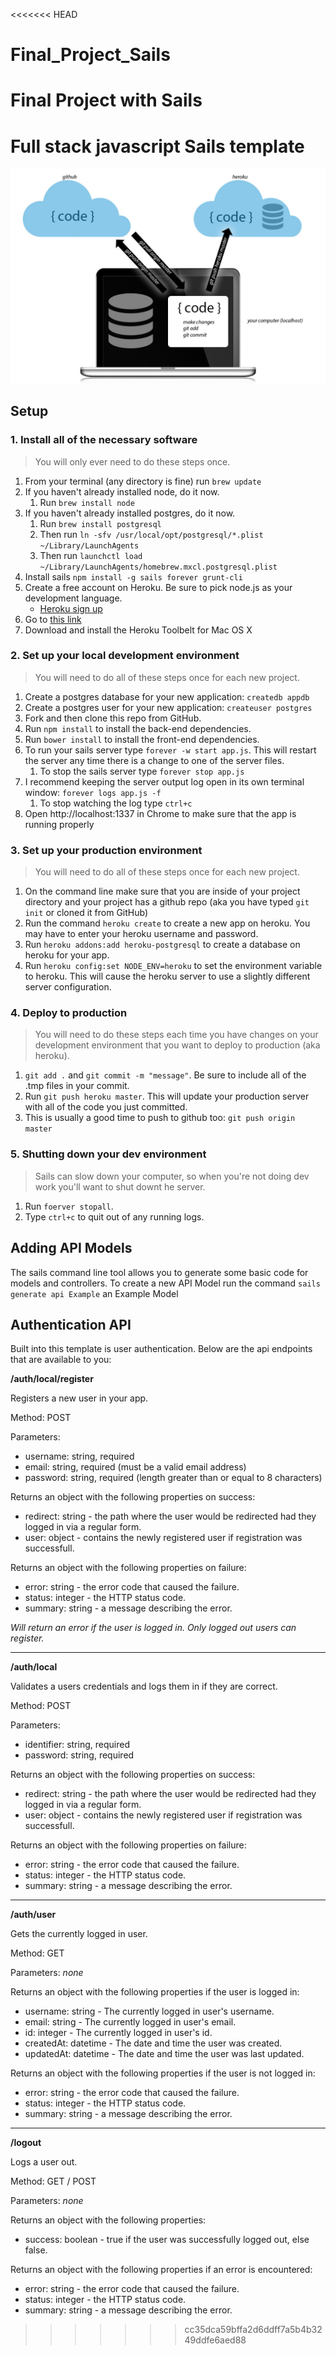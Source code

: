 <<<<<<< HEAD
# Final_Project_Sails
Final Project with Sails 
=======
# Full stack javascript Sails template

![overview diagram](/development-heroku.jpg)

## Setup

### 1. Install all of the necessary software

> You will only ever need to do these steps once.

1. From your terminal (any directory is fine) run `brew update`
2. If you haven't already installed node, do it now.
	1. Run `brew install node`
3. If you haven't already installed postgres, do it now.
	1. Run `brew install postgresql`
	2. Then run `ln -sfv /usr/local/opt/postgresql/*.plist ~/Library/LaunchAgents`
	3. Then run `launchctl load ~/Library/LaunchAgents/homebrew.mxcl.postgresql.plist`
4. Install sails `npm install -g sails forever grunt-cli`
5. Create a free account on Heroku. Be sure to pick node.js as your development language.
	* [Heroku sign up](https://signup.heroku.com/dc)
6. Go to [this link](https://devcenter.heroku.com/articles/getting-started-with-nodejs#set-up)
7. Download and install the Heroku Toolbelt for Mac OS X

### 2. Set up your local development environment

> You will need to do all of these steps once for each new project.

1. Create a postgres database for your new application: `createdb appdb`
2. Create a postgres user for your new application: `createuser postgres`
3. Fork and then clone this repo from GitHub.
4. Run `npm install` to install the back-end dependencies.
5. Run `bower install` to install the front-end dependencies. 
6. To run your sails server type `forever -w start app.js`. This will restart the server any time there is a change to one of the server files.
	1. To stop the sails server type `forever stop app.js`
7. I recommend keeping the server output log open in its own terminal window: `forever logs app.js -f`
	1. To stop watching the log type `ctrl+c`
8. Open http://localhost:1337 in Chrome to make sure that the app is running properly

### 3. Set up your production environment

> You will need to do all of these steps once for each new project.

1. On the command line make sure that you are inside of your project directory and your project has a github repo (aka you have typed `git init` or cloned it from GitHub)
2. Run the command `heroku create` to create a new app on heroku. You may have to enter your heroku username and password.
3. Run `heroku addons:add heroku-postgresql` to create a database on heroku for your app.
4. Run `heroku config:set NODE_ENV=heroku` to set the environment variable to heroku. This will cause the heroku server to use a slightly different server configuration.

### 4. Deploy to production

> You will need to do these steps each time you have changes on your development environment that you want to deploy to production (aka heroku).

1. `git add .` and `git commit -m "message"`. Be sure to include all of the .tmp files in your commit.
4. Run `git push heroku master`. This will update your production server with all of the code you just committed.
5. This is usually a good time to push to github too: `git push origin master`

### 5. Shutting down your dev environment

> Sails can slow down your computer, so when you're not doing dev work you'll want to shut downt he server.

1. Run `foerver stopall`.
2. Type `ctrl+c` to quit out of any running logs.

## Adding API Models

The sails command line tool allows you to generate some basic code for models and controllers. To create a new API Model run the command `sails generate api Example`  an Example Model

## Authentication API

Built into this template is user authentication. Below are the api endpoints that are available to you:

**/auth/local/register**

Registers a new user in your app.

Method: POST

Parameters:

 - username: string, required
 - email: string, required (must be a valid email address)
 - password: string, required (length greater than or equal to 8 characters)

Returns an object with the following properties on success:

 - redirect: string - the path where the user would be redirected had they logged in via a regular form.
 - user: object - contains the newly registered user if registration was successfull.

Returns an object with the following properties on failure:

 - error: string - the error code that caused the failure.
 - status: integer - the HTTP status code.
 - summary: string - a message describing the error.

*Will return an error if the user is logged in. Only logged out users can register.*

- - -

**/auth/local**

Validates a users credentials and logs them in if they are correct.

Method: POST

Parameters:

 - identifier: string, required
 - password: string, required

Returns an object with the following properties on success:

 - redirect: string - the path where the user would be redirected had they logged in via a regular form.
 - user: object - contains the newly registered user if registration was successfull.

Returns an object with the following properties on failure:

 - error: string - the error code that caused the failure.
 - status: integer - the HTTP status code.
 - summary: string - a message describing the error.

- - - 

**/auth/user**

Gets the currently logged in user.

Method: GET

Parameters: *none*

Returns an object with the following properties if the user is logged in:
	
 - username: string - The currently logged in user's username.
 - email: string - The currently logged in user's email.
 - id: integer - The currently logged in user's id.
 - createdAt: datetime - The date and time the user was created.
 - updatedAt: datetime - The date and time the user was last updated.

Returns an object with the following properties if the user is not logged in:

 - error: string - the error code that caused the failure.
 - status: integer - the HTTP status code.
 - summary: string - a message describing the error.

- - - 

**/logout**

Logs a user out.

Method: GET / POST

Parameters: *none*

Returns an object with the following properties:

 - success: boolean - true if the user was successfully logged out, else false.

Returns an object with the following properties if an error is encountered:

 - error: string - the error code that caused the failure.
 - status: integer - the HTTP status code.
 - summary: string - a message describing the error.
>>>>>>> cc35dca59bffa2d6ddff7a5b4b3249ddfe6aed88
